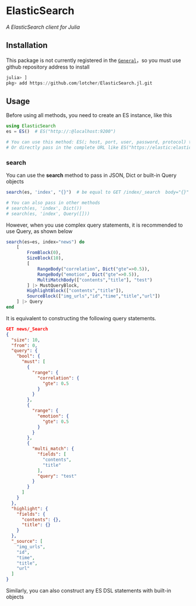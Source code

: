 # ElasticSearch
*A ElasticSearch client for Julia*

## Installation

This package is not currently registered in the [`General`](https://github.com/JuliaRegistries/General)，so you must use github repository address to install

```julia
julia> ]
pkg> add https://github.com/lotcher/ElasticSearch.jl.git
```

## Usage

Before using all methods, you need to create an ES instance, like this

```julia
using ElasticSearch
es = ES()  # ES("http://:@localhost:9200")

# You can use this method: ES(; host, port, user, password, protocol) to construct the client you need
# Or directly pass in the complete URL like ES("https://elastic:elastic@localhost:9300")
```

### search

You can use the **search** method to pass in JSON, Dict or built-in Query objects

```julia
search(es, 'index', "{}")  # be equal to GET /index/_search  body="{}"

# You can also pass in other methods
# search(es, 'index', Dict())
# search(es, 'index', Query([]))
```

However, when you use complex query statements, it is recommended to use Query, as shown below

```Julia
search(es=es, index="news") do
	[
        FromBlock(0),
        SizeBlock(10),
        [
            RangeBody("correlation", Dict("gte"=>0.5)),
            RangeBody("emotion", Dict("gte"=>0.5)),
            MultiMatchBody(["contents","title"], "test")
        ] |> MustQueryBlock,
        HighlightBlock(["contents","title"]),
        SourceBlock(["img_urls","id","time","title","url"])
    ] |> Query
end
```

It is equivalent to constructing the following query statements.

```json
GET news/_Search
{
  "size": 10,
  "from": 0,
  "query": {
    "bool": {
      "must": [
        {
          "range": {
            "correlation": {
              "gte": 0.5
            }
          }
        },
        {
          "range": {
            "emotion": {
              "gte": 0.5
            }
          }
        },
        {
          "multi_match": {
            "fields": [
              "contents",
              "title"
            ],
            "query": "test"
          }
        }
      ]
    }
  },
  "highlight": {
    "fields": {
      "contents": {},
      "title": {}
    }
  },
  "_source": [
    "img_urls",
    "id",
    "time",
    "title",
    "url"
  ]
}
```

Similarly, you can also construct any ES DSL statements with built-in objects
